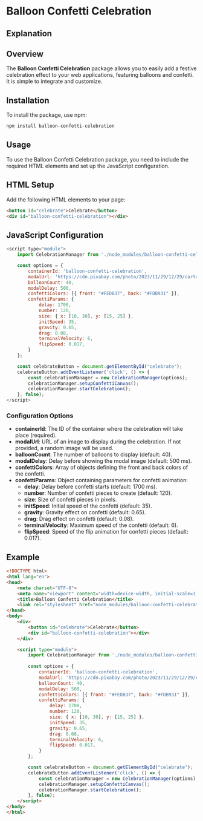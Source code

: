 # Balloon Confetti Celebration

## Explanation

## Overview

The **Balloon Confetti Celebration** package allows you to easily add a festive celebration effect to your web applications, featuring balloons and confetti. It is simple to integrate and customize.

## Installation

To install the package, use npm:

```bash
npm install balloon-confetti-celebration

```

## Usage
To use the Balloon Confetti Celebration package, you need to include the required HTML elements and set up the JavaScript configuration.

## HTML Setup
Add the following HTML elements to your page:

```html
<button id="celebrate">Celebrate</button>
<div id="balloon-confetti-celebration"></div>
```

## JavaScript Configuration

```javascript
<script type="module">
    import CelebrationManager from './node_modules/balloon-confetti-celebration/managers/celebrationManager.js';

    const options = {
        containerId: 'balloon-confetti-celebration',
        modalUrl: 'https://cdn.pixabay.com/photo/2023/11/29/12/29/cartoon-8419487_1280.jpg', // Optional: If not set, random images will be displayed.
        balloonCount: 40,
        modalDelay: 500,
        confettiColors: [{ front: "#FEDB37", back: "#FDB931" }],
        confettiParams: {
            delay: 1700,
            number: 120,
            size: { x: [10, 30], y: [15, 25] },
            initSpeed: 35,
            gravity: 0.65,
            drag: 0.08,
            terminalVelocity: 6,
            flipSpeed: 0.017,
        }
    };

    const celebrateButton = document.getElementById("celebrate");
    celebrateButton.addEventListener('click', () => {
        const celebrationManager = new CelebrationManager(options);
        celebrationManager.setupConfettiCanvas();
        celebrationManager.startCelebration();
    }, false);
</script>
```
### Configuration Options

- **containerId**: The ID of the container where the celebration will take place (required).
- **modalUrl**: URL of an image to display during the celebration. If not provided, a random image will be used.
- **balloonCount**: The number of balloons to display (default: 40).
- **modalDelay**: Delay before showing the modal image (default: 500 ms).
- **confettiColors**: Array of objects defining the front and back colors of the confetti.
- **confettiParams**: Object containing parameters for confetti animation:
  - **delay**: Delay before confetti starts (default: 1700 ms).
  - **number**: Number of confetti pieces to create (default: 120).
  - **size**: Size of confetti pieces in pixels.
  - **initSpeed**: Initial speed of the confetti (default: 35).
  - **gravity**: Gravity effect on confetti (default: 0.65).
  - **drag**: Drag effect on confetti (default: 0.08).
  - **terminalVelocity**: Maximum speed of the confetti (default: 6).
  - **flipSpeed**: Speed of the flip animation for confetti pieces (default: 0.017).


## Example

```html
<!DOCTYPE html>
<html lang="en">
<head>
    <meta charset="UTF-8">
    <meta name="viewport" content="width=device-width, initial-scale=1.0">
    <title>Balloon Confetti Celebration</title>
    <link rel="stylesheet" href="node_modules/balloon-confetti-celebration/assets/dist/css/styles.css">
</head>
<body>
    <div>
        <button id="celebrate">Celebrate</button>
        <div id="balloon-confetti-celebration"></div>
    </div>

    <script type="module">
        import CelebrationManager from './node_modules/balloon-confetti-celebration/managers/celebrationManager.js';
        
        const options = {
            containerId: 'balloon-confetti-celebration',
            modalUrl: 'https://cdn.pixabay.com/photo/2023/11/29/12/29/cartoon-8419487_1280.jpg',
            balloonCount: 40,
            modalDelay: 500,
            confettiColors: [{ front: "#FEDB37", back: "#FDB931" }],
            confettiParams: {
                delay: 1700,
                number: 120,
                size: { x: [10, 30], y: [15, 25] },
                initSpeed: 35,
                gravity: 0.65,
                drag: 0.08,
                terminalVelocity: 6,
                flipSpeed: 0.017,
            }
        };

        const celebrateButton = document.getElementById("celebrate");
        celebrateButton.addEventListener('click', () => {
            const celebrationManager = new CelebrationManager(options);
            celebrationManager.setupConfettiCanvas();
            celebrationManager.startCelebration();
        }, false);
    </script>
</body>
</html>
```
